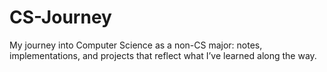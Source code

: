 # CS-Journey
My journey into Computer Science as a non-CS major: notes, implementations, and projects that reflect what I’ve learned along the way.
